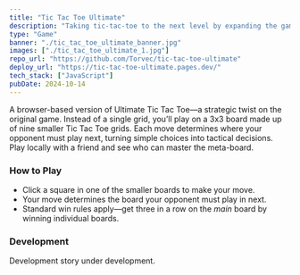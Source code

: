 ```yaml
---
title: "Tic Tac Toe Ultimate"
description: "Taking tic-tac-toe to the next level by expanding the game to nine 3×3 grids, where each move determines which board becomes active next, adding a dynamic and strategic twist to every turn."
type: "Game"
banner: "./tic_tac_toe_ultimate_banner.jpg"
images: ["./tic_tac_toe_ultimate_1.jpg"]
repo_url: "https://github.com/Torvec/tic-tac-toe-ultimate"
deploy_url: "https://tic-tac-toe-ultimate.pages.dev/"
tech_stack: ["JavaScript"]
pubDate: 2024-10-14
---
```


A browser-based version of Ultimate Tic Tac Toe—a strategic twist on the original game. Instead of a single grid, you’ll play on a 3x3 board made up of nine smaller Tic Tac Toe grids. Each move determines where your opponent must play next, turning simple choices into tactical decisions. Play locally with a friend and see who can master the meta-board.

### How to Play

- Click a square in one of the smaller boards to make your move.
- Your move determines the board your opponent must play in next.
- Standard win rules apply—get three in a row on the _main_ board by winning individual boards.

### Development

Development story under development.
